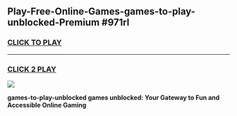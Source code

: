 
## Play-Free-Online-Games-games-to-play-unblocked-Premium #971rl
<h3>
<a href="https://premium.freeplayer.one?title=games-to-play-unblocked&ref=8M">CLICK TO PLAY</a></h3>
<hr>

<h3>
<a href="https://premium.freeplayer.one?title=games-to-play-unblocked&ref=8M">CLICK 2 PLAY</a>
  
</h3>

<a href="https://premium.freeplayer.one?title=games-to-play-unblocked&ref=8M"><img src="https://clearcache.store/games.png"></a>


**games-to-play-unblocked games unblocked: Your Gateway to Fun and Accessible Online Gaming**

